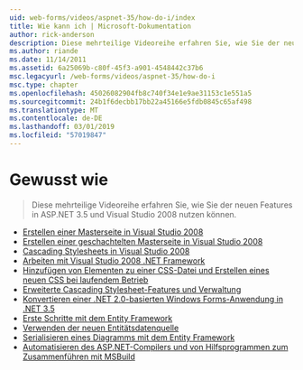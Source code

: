 ```yaml
---
uid: web-forms/videos/aspnet-35/how-do-i/index
title: Wie kann ich | Microsoft-Dokumentation
author: rick-anderson
description: Diese mehrteilige Videoreihe erfahren Sie, wie Sie der neuen Features in ASP.NET 3.5 und Visual Studio 2008 nutzen können.
ms.author: riande
ms.date: 11/14/2011
ms.assetid: 6a25069b-c80f-45f3-a901-4548442c37b6
msc.legacyurl: /web-forms/videos/aspnet-35/how-do-i
msc.type: chapter
ms.openlocfilehash: 45026082904fb8c740f34e1e9ae31153c1e551a5
ms.sourcegitcommit: 24b1f6decbb17bb22a45166e5fdb0845c65af498
ms.translationtype: MT
ms.contentlocale: de-DE
ms.lasthandoff: 03/01/2019
ms.locfileid: "57019847"
---
```

<a name="how-do-i"></a>Gewusst wie
====================
> Diese mehrteilige Videoreihe erfahren Sie, wie Sie der neuen Features in ASP.NET 3.5 und Visual Studio 2008 nutzen können.


- [Erstellen einer Masterseite in Visual Studio 2008](how-do-i-create-a-master-page-in-visual-studio-2008.md)
- [Erstellen einer geschachtelten Masterseite in Visual Studio 2008](how-do-i-create-nested-master-page-in-visual-studio-2008.md)
- [Cascading Stylesheets in Visual Studio 2008](how-do-i-cascading-style-sheets-in-visual-studio-2008.md)
- [Arbeiten mit Visual Studio 2008 .NET Framework](how-do-i-working-with-visual-studio-2008-net-framework.md)
- [Hinzufügen von Elementen zu einer CSS-Datei und Erstellen eines neuen CSS bei laufendem Betrieb](how-do-i-adding-elements-to-a-css-file-and-create-new-css-on-the-fly.md)
- [Erweiterte Cascading Stylesheet-Features und Verwaltung](how-do-i-advance-cascading-style-sheet-features-and-management.md)
- [Konvertieren einer .NET 2.0-basierten Windows Forms-Anwendung in .NET 3.5](how-do-i-converting-a-net-20-windows-forms-application-to-net-35.md)
- [Erste Schritte mit dem Entity Framework](how-do-i-get-started-with-the-entity-framework.md)
- [Verwenden der neuen Entitätsdatenquelle](how-do-i-use-the-new-entity-data-source.md)
- [Serialisieren eines Diagramms mit dem Entity Framework](how-do-i-serialize-a-graph-with-the-entity-framework.md)
- [Automatisieren des ASP.NET-Compilers und von Hilfsprogrammen zum Zusammenführen mit MSBuild](how-do-i-use-msbuild-to-automate-the-aspnet-compiler-and-merge-utilities.md)
